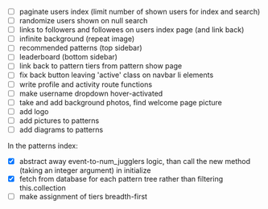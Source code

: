 - [ ] paginate users index (limit number of shown users for index and search)
- [ ] randomize users shown on null search
- [ ] links to followers and followees on users index page (and link back)
- [ ] infinite background (repeat image)
- [ ] recommended patterns (top sidebar)
- [ ] leaderboard (bottom sidebar)
- [ ] link back to pattern tiers from pattern show page
- [ ] fix back button leaving 'active' class on navbar li elements
- [ ] write profile and activity route functions
- [ ] make username dropdown hover-activated
- [ ] take and add background photos, find welcome page picture
- [ ] add logo
- [ ] add pictures to patterns
- [ ] add diagrams to patterns

In the patterns index:
- [x] abstract away event-to-num_jugglers logic, than call the new method (taking an integer argument) in initialize
- [x] fetch from database for each pattern tree rather than filtering this.collection
- [ ] make assignment of tiers breadth-first
